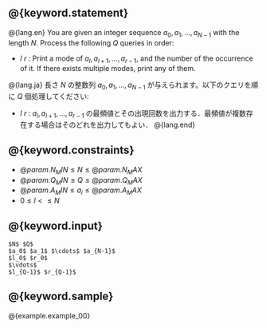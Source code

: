 ## @{keyword.statement}

@{lang.en}
You are given an integer sequence $a_0, a_1, \ldots, a_{N-1}$ with the length $N$. Process the following $Q$ queries in order:

- $l$ $r$ : Print a mode of $a_{l}, a_{l+1}, \ldots, a_{r-1}$, and the number of the occurrence of it. If there exists multiple modes, print any of them. 

@{lang.ja}
長さ $N$ の整数列 $a_0, a_1, \ldots, a_{N-1}$ が与えられます。以下のクエリを順に $Q$ 個処理してください:

- $l$ $r$ : $a_{l}, a_{l+1}, \ldots, a_{r-1}$ の最頻値とその出現回数を出力する．最頻値が複数存在する場合はそのどれを出力してもよい．
@{lang.end}

## @{keyword.constraints}

- $@{param.N_MIN} \leq N \leq @{param.N_MAX}$
- $@{param.Q_MIN} \leq Q \leq @{param.Q_MAX}$
- $@{param.A_MIN} \leq a_i \leq @{param.A_MAX}$
- $0 \leq l \lt \leq N$

## @{keyword.input}

```
$N$ $Q$
$a_0$ $a_1$ $\cdots$ $a_{N-1}$
$l_0$ $r_0$
$\vdots$
$l_{Q-1}$ $r_{Q-1}$
```

## @{keyword.sample}

@{example.example_00}

